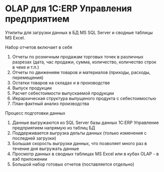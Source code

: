 # OLAP для 1C:ERP Управления предприятием

Утилиты для загрузки данных в БД MS SQL Server и сводные таблицы MS Excel.

Набор отчетов включает в себя
1. Отчеты по розничным продажам торговых точек в различных разрезах (дата, час продажи, сумма, количество, количество строк в чеке и т.п.)
2. Отчеты по движениям товаров и материалов (приходы, расходы, перемещения)
3. Остатки товаров на складах и в производстве
4. Выпуск продукции
5. Расчет себестоимости выпускаемой продукции
6. Иерархическая структура выпущеного продукта с себестоимостью
7. План-фактный анализ производства

Процесс подготовки данных
1. Данные выгружаются из SQL Server базы данных 1С:ERP Управление предприятием напрямую из таблиц БД
2. Поддерживается выгрузка дельты данных (только изменения с последней загрузки)
3. Большая скорость выгрузки данных, что позволяет много раз в течение дня выгружать данные
4. Просмотр данных в сводных таблицах MS Excel или в кубах OLAP - в вэб приложении
5. Большой набор готовых отчетов (поставляется отдельно)
